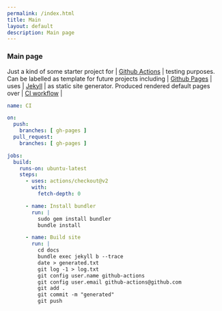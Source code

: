 ```yaml
---
permalink: /index.html
title: Main
layout: default
description: Main page
---
```


### Main page

Just a kind of some starter project for | [Github Actions](https://github.com/wryyyyyyyy/runner_one/actions) | testing purposes.
Can be labelled as template for future projects including | [Github Pages](https://docs.github.com/en/free-pro-team@latest/github/working-with-github-pages) | uses | [Jekyll](https://docs.github.com/en/free-pro-team@latest/github/working-with-github-pages/setting-up-a-github-pages-site-with-jekyll) | as
static site generator.
Produced rendered default pages over | [CI workflow](https://docs.github.com/en/free-pro-team@latest/actions/guides/setting-up-continuous-integration-using-workflow-templates) |

```yaml
name: CI

on:
  push:
    branches: [ gh-pages ]
  pull_request:
    branches: [ gh-pages ]

jobs:
  build:
    runs-on: ubuntu-latest
    steps:
      - uses: actions/checkout@v2
        with:
          fetch-depth: 0

      - name: Install bundler
        run: |
          sudo gem install bundler
          bundle install

      - name: Build site
        run: |
          cd docs
          bundle exec jekyll b --trace
          date > generated.txt
          git log -1 > log.txt
          git config user.name github-actions
          git config user.email github-actions@github.com
          git add .
          git commit -m "generated"
          git push

```
